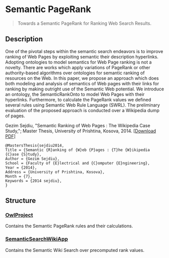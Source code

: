 # Semantic PageRank
> Towards a Semantic PageRank for Ranking Web Search Results.

## Description
One of the pivotal steps within the semantic search endeavors is to improve ranking of Web Pages by exploiting semantic their description hyperlinks.
Adopting ontologies to model semantics for Web Page ranking is not a novelty.
There are works which apply variations of PageRank or other authority-based algorithms over ontologies for semantic ranking of resources on the Web.
In this paper, we propose an approach which does both modeling and analysis of semantics of Web pages with their links for ranking by making outright use of the Semantic Web potential.
We introduce an ontology, the SemanticRankOnto to model Web Pages with their hyperlinks.
Furthermore, to calculate the PageRank values we defined several rules using Semantic Web Rule Language (SWRL).
The preliminary evaluation of the proposed approach is conducted over a Wikipedia dump of pages.

 <span>Gezim Sejdiu</span>, "Semantic Ranking of Web Pages : The Wikipedia Case Study,"; Master Thesis, University of Prishtina, Kosova, 2014. [[Download PDF]](https://www.researchgate.net/profile/Gezim_Sejdiu/publication/264400068_Rangimi_semantik_i_ueb_faqeve_-_Wikipedia_si_nje_rast_studimi_Semantic_Ranking_of_Web_Pages_-_The_Wikipedia_Case_Study/links/569904a808aeeea98594506c/Rangimi-semantik-i-ueb-faqeve-Wikipedia-si-nje-rast-studimi-Semantic-Ranking-of-Web-Pages-The-Wikipedia-Case-Study.pdf?origin=publication_detail&amp;ev=pub_int_prw_xdl&amp;msrp=AA37FwBzmKERYXi1M2vhWudDort1uLpVM1OSeZjP0qQ0IpEmuvefoRBnX2gTOpctGw5NQ-WolOCmQ4CYW6PwSE9UP27VAGvrmWbzGO7X5ssHhngO5v4.lVzcwbIYCwbOaWUUPbOVaMXxWfjqqco8y7lPka6Sx7akCcIJgNaBUsRP9ybuqT0wg-ngpyu_fSPRrs63hkYjLJvJZvNDWR3fzZopSg.2puAeXufSna9VfnNYPTr3-L_fgans7XuC2YL1uo73vNE68nlRwKz0sc_RvUZusuNMkwxtSkJClAIrpmtZNrOeB7UtJ9-xaG5j8pqRQ.jB1XguS-PfblCV77SV_zZJK2kMl5WXGMPP-NgQs8X5x0efgfCk_urpyJJb-cnp7LHUlXEUiq_t5wSdDgb3j9lXd99NTG_tyV6LESEQ)
<pre><code >@MastersThesis{sejdiu2014,
Title = {Semantic {R}anking of {W}eb {P}ages : {T}he {W}ikipedia {C}ase {S}tudy},
Author = {Gezim Sejdiu},
School = {Faculty of {E}lectrical and {C}omputer {E}ngineering},
Year = {2014},
Address = {University of Prishtina, Kosova},
Month = {7},
Keywords = {2014 sejdiu},
}</code></pre>

## Structure
### [OwlProject](https://github.com/gezims/SemanticPageRank/tree/master/OwlProject)
Contains the Semantic PageRank rules and their calculations.

### [SemanticSearchWikiApp](https://github.com/gezims/SemanticPageRank/tree/master/SemanticSearchWikiApp)
Contains the Semantic Wiki Search over precomputed rank values.